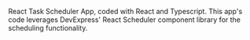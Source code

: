 React Task Scheduler App, coded with React and Typescript.  This app's code leverages DevExpress' React Scheduler component library for the scheduling functionality.